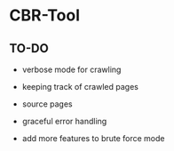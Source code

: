 # CBR-Tool
## TO-DO
- verbose mode for crawling
- keeping track of crawled pages
- source pages

- graceful error handling
- add more features to brute force mode

